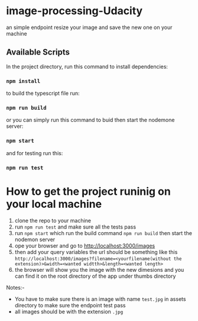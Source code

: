 # image-processing-Udacity
an simple endpoint resize your image and save the new one on your machine

## Available Scripts

In the project directory, run this command to install dependencies:
### `npm install`

to build the typescript file run:
### `npm run build`

or you can simply run this command to buid then start the nodemone server:

### `npm start`

and for testing run this: 

### `npm run test`

# How to get the project runinig on your local machine
 1. clone the repo to your machine
 2. run `npm run test` and make sure all the tests pass
 3. run `npm start` which run the build command `npm run build` then start the nodemon server
 4. ope your browser and go to [http://localhost:3000/images](http://localhost:3000/images)
 5. then add your query variables the url should be something like this `http://localhost:3000/images?filename=<yourfilename(without the extension)>&width=<wanted widtth>&length=<wanted length>`
 6. the browser will show you the image with the new dimesions and you can find it on the root directory of the app under thumbs directory


Notes:- 
  - You have to make sure there is an image with name `test.jpg` in assets directory to make sure the endpoint test pass
  - all images should be with the extension `.jpg`

